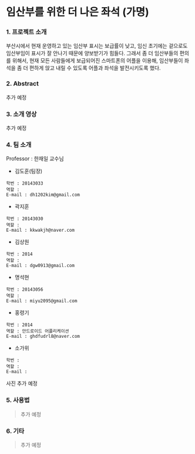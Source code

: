 # 임산부를 위한 더 나은 좌석 (가명)


### 1. 프로젝트 소개


부산시에서 현재 운영하고 있는 임산부 표시는 보급률이 낮고, 임신 초기에는 겉으로도 임산부임이 표시가 잘 안나기 때문에 양보받기가 힘들다. 
그래서 좀 더 임산부들의 편의를 위해서, 현재 모든 사람들에게 보급되어진 스마트폰의 어플을 이용해, 임산부들이 좌석을 좀 더 편하게 앉고 내릴 수 있도록 어플과 좌석을 발전시키도록 했다.


### 2. Abstract


추가 예정


### 3. 소개 영상

추가 예정

### 4. 팀 소개

Professor : 한재일 교수님

* 김도훈(팀장)  

```
학번 : 20143033
역할 : 
E-mail : dh1202kim@gmail.com
```

* 곽지훈  

```
학번 : 20143030
역할 : 
E-mail : kkwakjh@naver.com
```

* 김상원 

```
학번 : 2014 
역할 : 
E-mail : dgw0913@gmail.com
```

* 명석현  

```
학번 : 20143056 
역할 :  
E-mail : miyu2095@gmail.com
```

* 홍령기 

```
학번 : 2014  
역할 : 안드로이드 어플리케이션
E-mail : ghdfudrl8@naver.com
```

* 소가위 

```
학번 :   
역할 : 
E-mail : 
```


사진 추가 예정

### 5. 사용법

> 추가 예정

### 6. 기타

> 추가 예정
